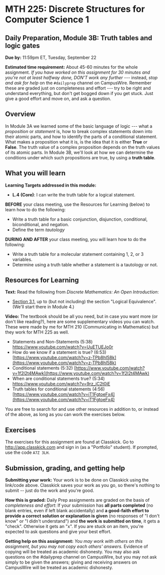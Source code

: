 # MTH 225: Discrete Structures for Computer Science 1 

## Daily Preparation, Module 3B: Truth tables and logic gates

**Due by:** 11:59pm ET, Tuesday, September 22

**Estimated time requirement:** About 45-60 minutes for the whole assignment. *If you have worked on this assignment for 30 minutes and you're not at least halfway done, DON'T work any further* --- instead, *stop and ask for help* on the `#dailyprep` channel on CampusWire. Remember these are graded just on completeness and effort --- try to be right and understand everything, but don't get bogged down if you get stuck. Just give a good effort and move on, and ask a question. 



## Overview 

In Module 3A we learned some of the basic language of logic --- what a *proposition* or *statement* is, how to break complex statements down into their atomic parts, and how to identify the parts of a conditional statement. What makes a proposition what it is, is the idea that it is either **True** or **False**. The truth value of a complex proposition depends on the truth values of its atomic parts. In Module 3B, we'll look at how we can determine the conditions under which such propositions are true, by using a **truth table**. 

## What you will learn 

**Learning Targets addressed in this module:** 

-   **L.4**  **(Core)**: I can write the truth table for a logical statement.

**BEFORE** your class meeting, use the Resources for Learning (below) to learn how to do the following: 

- Write a truth table for a basic conjunction, disjunction, conditional, biconditional, and negation. 
- Define the term *tautology*


**DURING AND AFTER** your class meeting, you will learn how to do the following: 

- Write a truth table for a molecular statement containing 1, 2, or 3 variables. 
- Determine using a truth table whether a statement is a tautology or not. 

## Resources for Learning

**Text:** Read the following from *Discrete Mathematics: An Open Introduction*: 

- [Section 3.1](http://discrete.openmathbooks.org/dmoi3/sec_propositional.html), up to (but not including) the section "Logical Equivalence". (We'll start there in Module 4.) 

**Video:** The textbook should be all you need, but in case you want more (or don't like reading?), here are some supplementary videos you can watch. These were made by me for MTH 210 (Communicating in Mathematics) but they work for MTH 225 as well. 

- Statements and Non-Statements (5:38) https://www.youtube.com/watch?v=UuETUEJo0r
- How do we know if a statement is true? (6:53) [https://www.youtube.com/watch?v=z-TPb8hI58k](https://www.youtube.com/watch?v=z-TPb8hI58k)
- Conditional statements (5:32) [https://www.youtube.com/watch?v=1f2l2t4MAwk](https://www.youtube.com/watch?v=1f2l2t4MAwk)
- When are conditional statements true? (5:34) https://www.youtube.com/watch?v=9rz_iC2t0iE
- Truth tables for conditional statements (4:56) [https://www.youtube.com/watch?v=iT1FgtoeFx4](https://www.youtube.com/watch?v=iT1FgtoeFx4)

You are free to search for and use other resources in addition to, or instead of the above, as long as you can work the exercises below.



## Exercises

The exercises for this assignment are found at Classkick. Go to http://app.classkick.com and sign in (as a "Portfolio" student). If prompted, use the code `A7Z 3LH`.


## Submission, grading, and getting help 

**Submitting your work:** Your work is to be done on Classkick using the link/code above. Classkick saves your work as you go, so there's nothing to submit -- just do the work and you're good. 

**How this is graded:** Daily Prep assignments are graded on the basis of *completeness and effort*: If your submission has **all parts completed** (no blank entries, even if left blank accidentally) and **a good-faith effort to provide a correct solution or explanation is given** (no responses of "I don't know" or "I didn't understand") and **the work is submitted on time**, it gets a "check". Otherwise it gets an "x". If you are stuck on an item, you're expected to ask questions and give your best effort.  

**Getting help on this assignment:** *You may work with others on this assignment, but you may not copy each others' answers.* Evidence of copying will be treated as academic dishonesty. You may also ask questions on the #dailyprep channel on CampusWire, but you may not ask simply to be given the answers; giving and receiving answers on CampusWire will be treated as academic dishonesty.
<!--stackedit_data:
eyJoaXN0b3J5IjpbLTMzOTk4MzY2MiwtMTY1MDA3NDAxNl19
-->